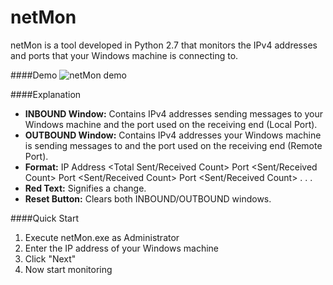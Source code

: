 # netMon

netMon is a tool developed in Python 2.7 that monitors the IPv4 addresses and ports that your Windows machine is connecting to.

####Demo
![netMon demo](https://github.com/CSSDePaul/NetMon/tree/master/img/demo.gif)

####Explanation

* **INBOUND Window:** Contains IPv4 addresses sending messages to your Windows machine and the port used on the receiving end (Local Port).
* **OUTBOUND Window:** Contains IPv4 addresses your Windows machine is sending messages to and the port used on the receiving end (Remote Port).
* **Format:** IP Address <Total Sent/Received Count>    Port <Sent/Received Count>    Port <Sent/Received Count>    Port <Sent/Received Count> . . .
* **Red Text:** Signifies a change.
* **Reset Button:** Clears both INBOUND/OUTBOUND windows.

####Quick Start

1. Execute netMon.exe as Administrator
2. Enter the IP address of your Windows machine
3. Click "Next"
4. Now start monitoring